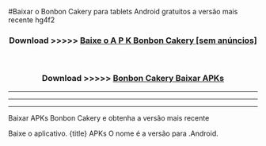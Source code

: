 #Baixar o Bonbon Cakery   para tablets Android gratuitos a versão mais recente hg4f2


<div align="center">
<h3>Download >>>>> <a href="https://pt-web.web.app/?pt= Bonbon Cakery ">Baixe o A P K Bonbon Cakery  [sem anúncios]</a></h3><br>

<h3>Download >>>>> <a href="https://pt-web.web.app/?pt= Bonbon Cakery ">Bonbon Cakery  Baixar APKs</a></h3>
</div>

----------------------------------------------------------

----------------------------------------------------------

----------------------------------------------------------

Baixar APKs Bonbon Cakery  e obtenha a versão mais recente

Baixe o aplicativo. {title} APKs O nome é a versão para .Android.


